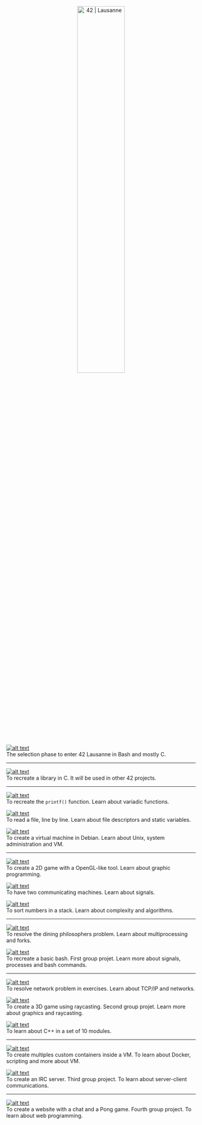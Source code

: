 <center>
<a href="https://42lausanne.ch/">
	<img src="https://42lausanne.ch/wp-content/uploads/2021/01/42_logo.svg" alt="42 | Lausanne" width="50%">
</a>
</center>

[![alt text][logo_piscine]](https://github.com/ndcnf/Piscine-42)</br>
The selection phase to enter 42 Lausanne in Bash and mostly C.

---

[![alt text][r01libft]](https://github.com/ndcnf/Libft)</br>
To recreate a library in C. It will be used in other 42 projects.

---

[![alt text][r02printf]](https://github.com/ndcnf/ft_printf)</br>
To recreate the `printf()` function. Learn about variadic functions.

[![alt text][r02gnl]](https://github.com/ndcnf/Get_Next_Line)</br>
To read a file, line by line. Learn about file descriptors and static variables.

[![alt text][r02b2r]](https://github.com/ndcnf/Born2beroot)</br>
To create a virtual machine in Debian. Learn about Unix, system administration and VM.

---

[![alt text][r03solong]](https://github.com/ndcnf/So_long)</br>
To create a 2D game with a OpenGL-like tool. Learn about graphic programming.

[![alt text][r03minitalk]](https://github.com/ndcnf/Minitalk)</br>
To have two communicating machines. Learn about signals.

[![alt text][r03pushswap]](https://github.com/ndcnf/Push_Swap)</br>
To sort numbers in a stack. Learn about complexity and algorithms.

---

[![alt text][r04philo]](https://github.com/ndcnf/Philosophers)</br>
To resolve the dining philosophers problem. Learn about multiprocessing and forks.

[![alt text][r04minishell]](https://github.com/ndcnf/Minishell)</br>
To recreate a basic bash. First group projet. Learn more about signals, processes and bash commands.

---

[![alt text][r05netp]](https://github.com/ndcnf/NetPractice)</br>
To resolve network problem in exercises. Learn about TCP/IP and networks.

[![alt text][r05cub3d]](https://github.com/ndcnf/Cub3D)</br>
To create a 3D game using raycasting. Second group projet. Learn more about graphics and raycasting. 

[![alt text][r05cpp]](https://github.com/ndcnf/CPP)</br>
To learn about C++ in a set of 10 modules.

---

[![alt text][r06inception]](https://github.com/ndcnf/Inception)</br>
To create multiples custom containers inside a VM. To learn about Docker, scripting and more about VM.

[![alt text][r06irc]](https://github.com/ndcnf/ft_irc)</br>
To create an IRC server. Third group project. To learn about server-client communications.

---

[![alt text][r07trans]](https://github.com/ndcnf/ft_transcendance)</br>
To create a website with a chat and a Pong game. Fourth group project. To learn about web programming.



[logo_piscine]: https://img.shields.io/badge/Piscine-Selection%20phase-green?style=for-the-badge&&logo=c "Piscine"
[logo_cursus]: https://img.shields.io/badge/Cursus-All%20projets-lightgreen?style=for-the-badge "Cursus"

[r01libft]: https://img.shields.io/badge/Rank%2001-Libft-lightgreen?style=for-the-badge&&logo=c "Libft"

[r02printf]: https://img.shields.io/badge/Rank%2002-Ft_printf-lightgreen?style=for-the-badge&&logo=c "ft_printf"
[r02gnl]: https://img.shields.io/badge/Rank%2002-Get%20Next%20Line-lightgreen?style=for-the-badge&&logo=c "Get Next Line"
[r02b2r]: https://img.shields.io/badge/Rank%2002-Born2beRoot-lightgreen?style=for-the-badge&&logo=debian "Born2beRoot"

[r03solong]: https://img.shields.io/badge/Rank%2003-So%20long-lightgreen?style=for-the-badge&&logo=c "So long"
[r03minitalk]: https://img.shields.io/badge/Rank%2003-Minitalk-lightgreen?style=for-the-badge&&logo=c "Minitalk"
[r03pushswap]: https://img.shields.io/badge/Rank%2003-Push%20Swap-lightgreen?style=for-the-badge&&logo=c "Push Swap"

[r04philo]: https://img.shields.io/badge/Rank%2004-Philosophers-lightgreen?style=for-the-badge&&logo=c "Philosophers"
[r04minishell]: https://img.shields.io/badge/Rank%2004-Minishell-lightgreen?style=for-the-badge&&logo=c "Minishell"

[r05netp]: https://img.shields.io/badge/Rank%2005-NetPractice-lightgreen?style=for-the-badge "NetPractice"
[r05cub3d]: https://img.shields.io/badge/Rank%2005-Cub3D-lightgreen?style=for-the-badge&&logo=c "Cub3D"
[r05cpp]: https://img.shields.io/badge/Rank%2005-Piscine%20C++-lightgreen?style=for-the-badge&&logo=cplusplus "Piscine C++"

[r06inception]: https://img.shields.io/badge/Rank%2006-Inception-lightgreen?style=for-the-badge&&logo=docker "Inception"
[r06irc]: https://img.shields.io/badge/Rank%2006-Ft_IRC-lightgreen?style=for-the-badge&&logo=cplusplus "ft_irc"

[r07trans]: https://img.shields.io/badge/Rank%2007-Ft_Transcendance-lightgreen?style=for-the-badge&&logo=vuedotjs "FT_Transcendance"
